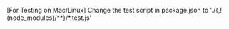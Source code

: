 [For Testing on Mac/Linux]
Change the test script in package.json to './{,!(node_modules)/**}/*.test.js'